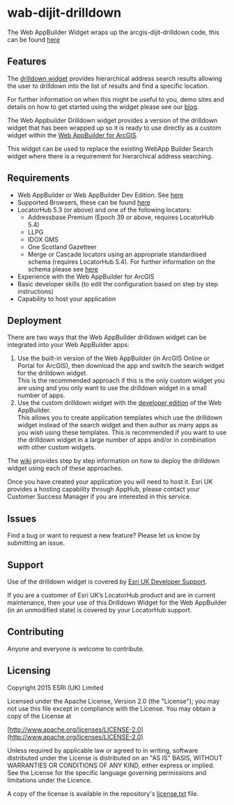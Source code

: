 wab-dijit-drilldown
====================
The Web AppBuilder Widget wraps up the arcgis-dijit-drilldown code, this can be found [here](https://github.com/EsriUK/arcgis-dijit-drilldown)

## Features
The [drilldown widget](https://github.com/EsriUK/arcgis-dijit-drilldown) provides hierarchical address search results allowing the user to drilldown into the list of results and find a specific location.

For further information on when this might be useful to you, demo sites and details on how to get started using the widget please see our [blog](http://communityhub.esriuk.com/geoxchange/2015/11/23/need-a-more-flexible-way-to-search-for-addresses?rq=drilldown).

The Web Appbuilder Drilldown widget provides a version of the drilldown widget that has been wrapped up so it is ready to use directly as a custom widget within the [Web AppBuilder for ArcGIS](http://doc.arcgis.com/en/web-appbuilder/).  

This widget can be used to replace the existing WebApp Builder Search widget where there is a requirement for hierarchical address searching.  
 
## Requirements
- Web AppBuilder or Web AppBuilder Dev Edition. See [here](https://github.com/EsriUK/wab-dijit-drilldown/wiki)
- Supported Browsers, these can be found [here](https://github.com/EsriUK/arcgis-dijit-drilldown/wiki/Supported-Browsers)
- LocatorHub 5.3 (or above) and one of the following locators:
	- Addressbase Premium (Epoch 39 or above, requires LocatorHub 5.4)
	- LLPG
	- IDOX GMS
	- One Scotland Gazetteer
	- Merge or Cascade locators using an appropriate standardised schema (requires LocatorHub 5.4).
	  For further information on the schema please see [here](https://github.com/EsriUK/arcgis-dijit-drilldown/wiki/Standardised-Schema)
- Experience with the Web AppBuilder for ArcGIS
- Basic developer skills (to edit the configuration based on step by step instructions)
- Capability to host your application


## Deployment

There are two ways that the Web AppBuilder drilldown widget can be integrated into your Web AppBuilder apps:
 1. Use the built-in version of the Web AppBuilder (in ArcGIS Online or Portal for ArcGIS), then download the app and switch the search widget for the drilldown widget.  
	   This is the recommended approach if this is the only custom widget you are using and you only want to use the drilldown widget in a small number of apps.
 2. Use the custom drilldown widget with the [developer edition](http://doc.arcgis.com/en/web-appbuilder/extend-apps/) of the Web AppBuilder.  
	   This allows you to create application templates which use the drilldown widget instead of the search widget and then author as many apps as you wish using these templates.  This is recommended if you want to use the drilldown widget in a large number of apps and/or in combination with other custom widgets.

The [wiki](https://github.com/EsriUK/wab-dijit-drilldown/wiki) provides step by step information on how to deploy the drilldown widget using each of these approaches.

Once you have created your application you will need to host it.  Esri UK provides a hosting capability through AppHub, please contact your Customer Success Manager if you are interested in this service.


## Issues

Find a bug or want to request a new feature?  Please let us know by submitting an issue.

## Support

Use of the drilldown widget is covered by [Esri UK Developer Support](http://www.esriuk.com/support/support-services).

If you are a customer of Esri UK’s LocatorHub product and are in current maintenance, then your use of this Drilldown Widget for the Web AppBuilder (in an unmodified state) is covered by your LocatorHub support.

## Contributing

Anyone and everyone is welcome to contribute.

## Licensing

Copyright 2015 ESRI (UK) Limited

Licensed under the Apache License, Version 2.0 (the "License"); you may not use this file except in compliance with the License. You may obtain a copy of the License at

[http://www.apache.org/licenses/LICENSE-2.0](http://www.apache.org/licenses/LICENSE-2.0)

Unless required by applicable law or agreed to in writing, software distributed under the License is distributed on an "AS IS" BASIS, WITHOUT WARRANTIES OR CONDITIONS OF ANY KIND, either express or implied. See the License for the specific language governing permissions and limitations under the Licence.

A copy of the license is available in the repository's [license.txt](license.txt) file.
